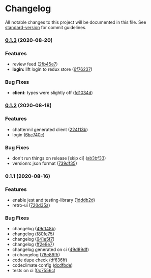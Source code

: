 # Changelog

All notable changes to this project will be documented in this file. See [standard-version](https://github.com/conventional-changelog/standard-version) for commit guidelines.

### [0.1.3](https://github.com/sombreroEnPuntas/review-feed/compare/v0.1.2...v0.1.3) (2020-08-20)


### Features

* review feed ([2fb45e7](https://github.com/sombreroEnPuntas/review-feed/commit/2fb45e76d4c0fb33e4d2e37c3ae48e0ae576fa50))
* **login:** lift login to redux store ([6f76237](https://github.com/sombreroEnPuntas/review-feed/commit/6f7623733549d9d3e08b97f20c841fdc63f9cc9f))


### Bug Fixes

* **client:** types were slightly off ([fd1034d](https://github.com/sombreroEnPuntas/review-feed/commit/fd1034dbe8c0b0de86bc12a507d54a820c6d6cee))

### [0.1.2](https://github.com/sombreroEnPuntas/review-feed/compare/v0.1.1...v0.1.2) (2020-08-18)


### Features

* chattermil generated client ([224f13b](https://github.com/sombreroEnPuntas/review-feed/commit/224f13b9d10540b4685fba9f1bcf9832765e9530))
* login ([6bc740c](https://github.com/sombreroEnPuntas/review-feed/commit/6bc740c42c75533a610b7ddb6485777e384958da))


### Bug Fixes

* don't run things on release [skip ci] ([ab3bf33](https://github.com/sombreroEnPuntas/review-feed/commit/ab3bf33b513eda43f25ed778124f831ca31e5eb9))
* versionrc json format ([739df35](https://github.com/sombreroEnPuntas/review-feed/commit/739df352db882c318f09c5da0388e9f60c57509b))

### 0.1.1 (2020-08-16)


### Features

* enable jest and testing-library ([1dddb2d](https://github.com/sombreroEnPuntas/review-feed/commit/1dddb2da367235b5b48a86f7477f0ebcc0c7926e))
* retro-ui ([720d35a](https://github.com/sombreroEnPuntas/review-feed/commit/720d35ad2403f9a74eda9fdfa74f1824e807f507))


### Bug Fixes

* changelog ([49c148b](https://github.com/sombreroEnPuntas/review-feed/commit/49c148b724f170ffa20ea7b09060546bbea35a49))
* changelog ([f80fe75](https://github.com/sombreroEnPuntas/review-feed/commit/f80fe75f10c9de58dc8d62a294724ad3e77e363b))
* changelog ([641e5f7](https://github.com/sombreroEnPuntas/review-feed/commit/641e5f72b8dbe898777cfc44c401ecb9011a2e7d))
* changelog ([ff2e8e7](https://github.com/sombreroEnPuntas/review-feed/commit/ff2e8e7bb308cac5641ee7ed5324598fee810e27))
* changelog generated on ci ([49d89df](https://github.com/sombreroEnPuntas/review-feed/commit/49d89df980a3b1a1036387559ea2d5b3906c7574))
* ci changelog ([78e89f5](https://github.com/sombreroEnPuntas/review-feed/commit/78e89f5f778b529ad4d523cf042660acd48e481a))
* code dupe check ([df636ff](https://github.com/sombreroEnPuntas/review-feed/commit/df636ff8574d43815e052cc35c6e2ed40ed6a676))
* codeclimate config ([dcdfbde](https://github.com/sombreroEnPuntas/review-feed/commit/dcdfbde5bf488064cb3102f7ffbb4e0a0c0e8268))
* tests on ci ([0c7556c](https://github.com/sombreroEnPuntas/review-feed/commit/0c7556c3e3d640c1b4d7707af0809c6d8388fad5))
